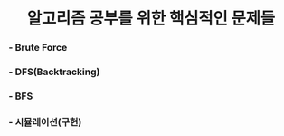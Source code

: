 <div align=center>
  <h1>알고리즘 공부를 위한 핵심적인 문제들</h1>
</div>
  <h3>- Brute Force</h3>
  <h3>- DFS(Backtracking)</h3>
  <h3>- BFS</h3>
  <h3>- 시뮬레이션(구현)</h3>
